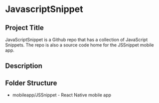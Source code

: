 # JavascriptSnippet

## Project Title
JavaScriptSnippet is a Github repo that has a collection of JavaScript Snippets. The repo is also a source code home for the JSSnippet mobile app.

## Description


## Folder Structure
* mobileapp/JSSnippet - React Native mobile app
